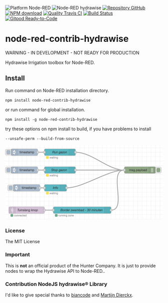 ![Platform Node-RED](http://b.repl.ca/v1/Platform-Node--RED-red.png)
![Node-RED hydrawise](http://b.repl.ca/v1/Contribution-hydrawise-blue.png)
[![Repository GitHub](http://b.repl.ca/v1/Repository-GitHub-orange.png)](https://github.com/RonB/node-red-contrib-hydrawise)
[![NPM download](https://img.shields.io/npm/dm/node-red-contrib-hydrawise.svg)](http://www.npm-stats.com/~packages/node-red-contrib-hydrawise)
[![Quality Travis CI](http://b.repl.ca/v1/Quality-Travis_CI-green.png)](https://travis-ci.org/RonB/node-red-contrib-hydrawise)
[![Build Status](https://travis-ci.org/RonB/node-red-contrib-hydrawise.svg?branch=master)](https://travis-ci.org/RonB/node-red-contrib-hydrawise)
[![Gitpod Ready-to-Code](https://img.shields.io/badge/Gitpod-ready--to--code-blue?logo=gitpod)](https://gitpod.io/#https://github.com/RonB/node-red-contrib-hydrawise)

# node-red-contrib-hydrawise

WARNING - IN DEVELOPMENT - NOT READY FOR PRODUCTION

Hydrawise Irrigation toolbox for Node-RED.

## Install

Run command on Node-RED installation directory.

	npm install node-red-contrib-hydrawise 

or run command for global installation.

	npm install -g node-red-contrib-hydrawise 

try these options on npm install to build, if you have problems to install

    --unsafe-perm --build-from-source
    
![Flow Example](images/hydrawiseFlowExamples.png)

### License

The MIT License

### Important

This is **not** an official product of the Hunter Company.
It is just to provide nodes to wrap the Hydrawise API to Node-RED.. 

### Contribution NodeJS hydrawise® Library

I'd like to give special thanks to [biancode][1] and [Martijn Dierckx][2]. 


[1]:https://github.com/sponsors/biancode
[2]:https://github.com/martijndierckx/